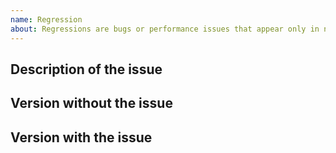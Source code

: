 ```yaml
---
name: Regression
about: Regressions are bugs or performance issues that appear only in newer versions. They usually get higher priority. Make sure to check first that the change of behavior isn't documented in the changelog.
---
```


## Description of the issue


## Version without the issue


## Version with the issue

